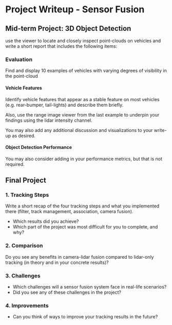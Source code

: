 # Project Writeup - Sensor Fusion

## Mid-term Project: 3D Object Detection

use the viewer to locate and closely inspect point-clouds on vehicles and write a short report that includes the following items:

### Evaluation
Find and display 10 examples of vehicles with varying degrees of visibility in the point-cloud

####  Vehicle Features
Identify vehicle features that appear as a stable feature on most vehicles (e.g. rear-bumper, tail-lights) and describe them briefly.

Also, use the range image viewer from the last example to underpin your findings using the lidar intensity channel.

You may also add any additional discussion and visualizations to your write-up as desired.

#### Object Detection Performance
You may also consider adding in your performance metrics, but that is not required.

## Final Project 

### 1. Tracking Steps
Write a short recap of the four tracking steps and what you implemented there (filter, track management, association, camera fusion).
* Which results did you achieve?
* Which part of the project was most difficult for you to complete, and why?

### 2. Comparison
Do you see any benefits in camera-lidar fusion compared to lidar-only tracking (in theory and in your concrete results)? 

### 3. Challenges
* Which challenges will a sensor fusion system face in real-life scenarios?
* Did you see any of these challenges in the project?

### 4. Improvements
* Can you think of ways to improve your tracking results in the future?

